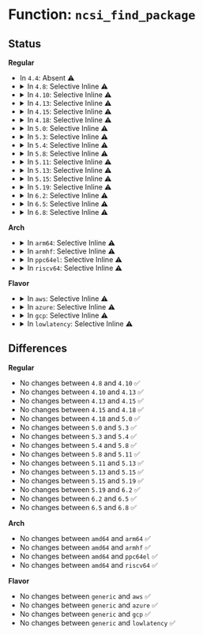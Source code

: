 # Function: <code>ncsi_find_package</code>

## Status
<b>Regular</b>
<ul>
<li>
In <code>4.4</code>: Absent ⚠️
</li>
<li>
<details>
<summary>In <code>4.8</code>: Selective Inline ⚠️</summary>

```c
struct ncsi_package *ncsi_find_package(struct ncsi_dev_priv *ndp, unsigned char id);
```

**Collision:** Unique Global

**Inline:** Selective

**Transformation:** False

**Instances:**

```
In net/ncsi/ncsi-manage.c (ffffffff8188f086)
Location: net/ncsi/ncsi-manage.c:325
Inline: True
Inline callers:
  - net/ncsi/ncsi-manage.c:ncsi_find_package_and_channel
  - net/ncsi/ncsi-manage.c:ncsi_add_package
```
**Symbols:**

```
ffffffff8188ed00-ffffffff8188ed3a: ncsi_find_package (STB_GLOBAL)
```
</details>
</li>
<li>
<details>
<summary>In <code>4.10</code>: Selective Inline ⚠️</summary>

```c
struct ncsi_package *ncsi_find_package(struct ncsi_dev_priv *ndp, unsigned char id);
```

**Collision:** Unique Global

**Inline:** Selective

**Transformation:** False

**Instances:**

```
In net/ncsi/ncsi-manage.c (ffffffff818c3486)
Location: net/ncsi/ncsi-manage.c:345
Inline: True
Inline callers:
  - net/ncsi/ncsi-manage.c:ncsi_find_package_and_channel
  - net/ncsi/ncsi-manage.c:ncsi_add_package
```
**Symbols:**

```
ffffffff818c3100-ffffffff818c313a: ncsi_find_package (STB_GLOBAL)
```
</details>
</li>
<li>
<details>
<summary>In <code>4.13</code>: Selective Inline ⚠️</summary>

```c
struct ncsi_package *ncsi_find_package(struct ncsi_dev_priv *ndp, unsigned char id);
```

**Collision:** Unique Global

**Inline:** Selective

**Transformation:** False

**Instances:**

```
In net/ncsi/ncsi-manage.c (ffffffff818e9e16)
Location: net/ncsi/ncsi-manage.c:345
Inline: True
Inline callers:
  - net/ncsi/ncsi-manage.c:ncsi_find_package_and_channel
  - net/ncsi/ncsi-manage.c:ncsi_add_package
```
**Symbols:**

```
ffffffff818e9a90-ffffffff818e9aca: ncsi_find_package (STB_GLOBAL)
```
</details>
</li>
<li>
<details>
<summary>In <code>4.15</code>: Selective Inline ⚠️</summary>

```c
struct ncsi_package *ncsi_find_package(struct ncsi_dev_priv *ndp, unsigned char id);
```

**Collision:** Unique Global

**Inline:** Selective

**Transformation:** False

**Instances:**

```
In net/ncsi/ncsi-manage.c (ffffffff8196f556)
Location: net/ncsi/ncsi-manage.c:370
Inline: True
Inline callers:
  - net/ncsi/ncsi-manage.c:ncsi_find_package_and_channel
  - net/ncsi/ncsi-manage.c:ncsi_add_package
```
**Symbols:**

```
ffffffff8196f1d0-ffffffff8196f20a: ncsi_find_package (STB_GLOBAL)
```
</details>
</li>
<li>
<details>
<summary>In <code>4.18</code>: Selective Inline ⚠️</summary>

```c
struct ncsi_package *ncsi_find_package(struct ncsi_dev_priv *ndp, unsigned char id);
```

**Collision:** Unique Global

**Inline:** Selective

**Transformation:** False

**Instances:**

```
In net/ncsi/ncsi-manage.c (ffffffff819c8c85)
Location: net/ncsi/ncsi-manage.c:244
Inline: True
Inline callers:
  - net/ncsi/ncsi-manage.c:ncsi_find_package_and_channel
  - net/ncsi/ncsi-manage.c:ncsi_add_package
```
**Symbols:**

```
ffffffff819c88f0-ffffffff819c892a: ncsi_find_package (STB_GLOBAL)
```
</details>
</li>
<li>
<details>
<summary>In <code>5.0</code>: Selective Inline ⚠️</summary>

```c
struct ncsi_package *ncsi_find_package(struct ncsi_dev_priv *ndp, unsigned char id);
```

**Collision:** Unique Global

**Inline:** Selective

**Transformation:** False

**Instances:**

```
In net/ncsi/ncsi-manage.c (ffffffff81a02cec)
Location: net/ncsi/ncsi-manage.c:266
Inline: True
Inline callers:
  - net/ncsi/ncsi-manage.c:ncsi_dev_work
  - net/ncsi/ncsi-manage.c:ncsi_find_package_and_channel
  - net/ncsi/ncsi-manage.c:ncsi_add_package
```
**Symbols:**

```
ffffffff81a00820-ffffffff81a0085a: ncsi_find_package (STB_GLOBAL)
```
</details>
</li>
<li>
<details>
<summary>In <code>5.3</code>: Selective Inline ⚠️</summary>

```c
struct ncsi_package *ncsi_find_package(struct ncsi_dev_priv *ndp, unsigned char id);
```

**Collision:** Unique Global

**Inline:** Selective

**Transformation:** False

**Instances:**

```
In net/ncsi/ncsi-manage.c (ffffffff81a71bc1)
Location: net/ncsi/ncsi-manage.c:262
Inline: True
Inline callers:
  - net/ncsi/ncsi-manage.c:ncsi_dev_work
  - net/ncsi/ncsi-manage.c:ncsi_find_package_and_channel
  - net/ncsi/ncsi-manage.c:ncsi_add_package
```
**Symbols:**

```
ffffffff81a6fa50-ffffffff81a6fa84: ncsi_find_package (STB_GLOBAL)
```
</details>
</li>
<li>
<details>
<summary>In <code>5.4</code>: Selective Inline ⚠️</summary>

```c
struct ncsi_package *ncsi_find_package(struct ncsi_dev_priv *ndp, unsigned char id);
```

**Collision:** Unique Global

**Inline:** Selective

**Transformation:** False

**Instances:**

```
In net/ncsi/ncsi-manage.c (ffffffff81aa83b1)
Location: net/ncsi/ncsi-manage.c:261
Inline: True
Inline callers:
  - net/ncsi/ncsi-manage.c:ncsi_dev_work
  - net/ncsi/ncsi-manage.c:ncsi_find_package_and_channel
  - net/ncsi/ncsi-manage.c:ncsi_add_package
```
**Symbols:**

```
ffffffff81aa62b0-ffffffff81aa62e4: ncsi_find_package (STB_GLOBAL)
```
</details>
</li>
<li>
<details>
<summary>In <code>5.8</code>: Selective Inline ⚠️</summary>

```c
struct ncsi_package *ncsi_find_package(struct ncsi_dev_priv *ndp, unsigned char id);
```

**Collision:** Unique Global

**Inline:** Selective

**Transformation:** False

**Instances:**

```
In net/ncsi/ncsi-manage.c (ffffffff81ba3d56)
Location: net/ncsi/ncsi-manage.c:263
Inline: True
Inline callers:
  - net/ncsi/ncsi-manage.c:ncsi_probe_channel
  - net/ncsi/ncsi-manage.c:ncsi_find_package_and_channel
  - net/ncsi/ncsi-manage.c:ncsi_add_package
```
**Symbols:**

```
ffffffff81ba2120-ffffffff81ba2154: ncsi_find_package (STB_GLOBAL)
```
</details>
</li>
<li>
<details>
<summary>In <code>5.11</code>: Selective Inline ⚠️</summary>

```c
struct ncsi_package *ncsi_find_package(struct ncsi_dev_priv *ndp, unsigned char id);
```

**Collision:** Unique Global

**Inline:** Selective

**Transformation:** False

**Instances:**

```
In net/ncsi/ncsi-manage.c (ffffffff81bb35c6)
Location: net/ncsi/ncsi-manage.c:263
Inline: True
Inline callers:
  - net/ncsi/ncsi-manage.c:ncsi_probe_channel
  - net/ncsi/ncsi-manage.c:ncsi_find_package_and_channel
  - net/ncsi/ncsi-manage.c:ncsi_add_package
```
**Symbols:**

```
ffffffff81bb19b0-ffffffff81bb19e4: ncsi_find_package (STB_GLOBAL)
```
</details>
</li>
<li>
<details>
<summary>In <code>5.13</code>: Selective Inline ⚠️</summary>

```c
struct ncsi_package *ncsi_find_package(struct ncsi_dev_priv *ndp, unsigned char id);
```

**Collision:** Unique Global

**Inline:** Selective

**Transformation:** False

**Instances:**

```
In net/ncsi/ncsi-manage.c (ffffffff81ba25d6)
Location: net/ncsi/ncsi-manage.c:269
Inline: True
Inline callers:
  - net/ncsi/ncsi-manage.c:ncsi_probe_channel
  - net/ncsi/ncsi-manage.c:ncsi_find_package_and_channel
  - net/ncsi/ncsi-manage.c:ncsi_add_package
```
**Symbols:**

```
ffffffff81ba09d0-ffffffff81ba0a04: ncsi_find_package (STB_GLOBAL)
```
</details>
</li>
<li>
<details>
<summary>In <code>5.15</code>: Selective Inline ⚠️</summary>

```c
struct ncsi_package *ncsi_find_package(struct ncsi_dev_priv *ndp, unsigned char id);
```

**Collision:** Unique Global

**Inline:** Selective

**Transformation:** False

**Instances:**

```
In net/ncsi/ncsi-manage.c (ffffffff81c7006d)
Location: net/ncsi/ncsi-manage.c:269
Inline: True
Inline callers:
  - net/ncsi/ncsi-manage.c:ncsi_probe_channel
  - net/ncsi/ncsi-manage.c:ncsi_find_package_and_channel
  - net/ncsi/ncsi-manage.c:ncsi_add_package
```
**Symbols:**

```
ffffffff81c6e310-ffffffff81c6e344: ncsi_find_package (STB_GLOBAL)
```
</details>
</li>
<li>
<details>
<summary>In <code>5.19</code>: Selective Inline ⚠️</summary>

```c
struct ncsi_package *ncsi_find_package(struct ncsi_dev_priv *ndp, unsigned char id);
```

**Collision:** Unique Global

**Inline:** Selective

**Transformation:** False

**Instances:**

```
In net/ncsi/ncsi-manage.c (ffffffff81e13d02)
Location: net/ncsi/ncsi-manage.c:269
Inline: True
Inline callers:
  - net/ncsi/ncsi-manage.c:ncsi_probe_channel
  - net/ncsi/ncsi-manage.c:ncsi_find_package_and_channel
  - net/ncsi/ncsi-manage.c:ncsi_add_package
```
**Symbols:**

```
ffffffff81e11e20-ffffffff81e11e68: ncsi_find_package (STB_GLOBAL)
```
</details>
</li>
<li>
<details>
<summary>In <code>6.2</code>: Selective Inline ⚠️</summary>

```c
struct ncsi_package *ncsi_find_package(struct ncsi_dev_priv *ndp, unsigned char id);
```

**Collision:** Unique Global

**Inline:** Selective

**Transformation:** False

**Instances:**

```
In net/ncsi/ncsi-manage.c (ffffffff81fea9fd)
Location: net/ncsi/ncsi-manage.c:269
Inline: True
Inline callers:
  - net/ncsi/ncsi-manage.c:ncsi_probe_channel
  - net/ncsi/ncsi-manage.c:ncsi_find_package_and_channel
  - net/ncsi/ncsi-manage.c:ncsi_add_package
```
**Symbols:**

```
ffffffff81fe8820-ffffffff81fe8868: ncsi_find_package (STB_GLOBAL)
```
</details>
</li>
<li>
<details>
<summary>In <code>6.5</code>: Selective Inline ⚠️</summary>

```c
struct ncsi_package *ncsi_find_package(struct ncsi_dev_priv *ndp, unsigned char id);
```

**Collision:** Unique Global

**Inline:** Selective

**Transformation:** False

**Instances:**

```
In net/ncsi/ncsi-manage.c (ffffffff82066e47)
Location: net/ncsi/ncsi-manage.c:269
Inline: True
Inline callers:
  - net/ncsi/ncsi-manage.c:ncsi_probe_channel
  - net/ncsi/ncsi-manage.c:ncsi_find_package_and_channel
  - net/ncsi/ncsi-manage.c:ncsi_add_package
```
**Symbols:**

```
ffffffff82064aa0-ffffffff82064ae8: ncsi_find_package (STB_GLOBAL)
```
</details>
</li>
<li>
<details>
<summary>In <code>6.8</code>: Selective Inline ⚠️</summary>

```c
struct ncsi_package *ncsi_find_package(struct ncsi_dev_priv *ndp, unsigned char id);
```

**Collision:** Unique Global

**Inline:** Selective

**Transformation:** False

**Instances:**

```
In net/ncsi/ncsi-manage.c (ffffffff82139f1e)
Location: net/ncsi/ncsi-manage.c:269
Inline: True
Inline callers:
  - net/ncsi/ncsi-manage.c:ncsi_probe_channel
  - net/ncsi/ncsi-manage.c:ncsi_find_package_and_channel
  - net/ncsi/ncsi-manage.c:ncsi_add_package
```
**Symbols:**

```
ffffffff82137c10-ffffffff82137c58: ncsi_find_package (STB_GLOBAL)
```
</details>
</li>
</ul>
<b>Arch</b>
<ul>
<li>
<details>
<summary>In <code>arm64</code>: Selective Inline ⚠️</summary>

```c
struct ncsi_package *ncsi_find_package(struct ncsi_dev_priv *ndp, unsigned char id);
```

**Collision:** Unique Global

**Inline:** Selective

**Transformation:** False

**Instances:**

```
In net/ncsi/ncsi-manage.c (ffff800010d7bc90)
Location: net/ncsi/ncsi-manage.c:261
Inline: True
Inline callers:
  - net/ncsi/ncsi-manage.c:ncsi_dev_work
  - net/ncsi/ncsi-manage.c:ncsi_find_package_and_channel
  - net/ncsi/ncsi-manage.c:ncsi_add_package
```
**Symbols:**

```
ffff800010d78dd8-ffff800010d78e44: ncsi_find_package (STB_GLOBAL)
```
</details>
</li>
<li>
<details>
<summary>In <code>armhf</code>: Selective Inline ⚠️</summary>

```c
struct ncsi_package *ncsi_find_package(struct ncsi_dev_priv *ndp, unsigned char id);
```

**Collision:** Unique Global

**Inline:** Selective

**Transformation:** False

**Instances:**

```
In net/ncsi/ncsi-manage.c (c0e76fc0)
Location: net/ncsi/ncsi-manage.c:261
Inline: True
Inline callers:
  - net/ncsi/ncsi-manage.c:ncsi_dev_work
  - net/ncsi/ncsi-manage.c:ncsi_find_package_and_channel
  - net/ncsi/ncsi-manage.c:ncsi_add_package
```
**Symbols:**

```
c0e74b74-c0e74bc0: ncsi_find_package (STB_GLOBAL)
```
</details>
</li>
<li>
<details>
<summary>In <code>ppc64el</code>: Selective Inline ⚠️</summary>

```c
struct ncsi_package *ncsi_find_package(struct ncsi_dev_priv *ndp, unsigned char id);
```

**Collision:** Unique Global

**Inline:** Selective

**Transformation:** False

**Instances:**

```
In net/ncsi/ncsi-manage.c (c000000000ebb65c)
Location: net/ncsi/ncsi-manage.c:261
Inline: True
Inline callers:
  - net/ncsi/ncsi-manage.c:ncsi_dev_work
  - net/ncsi/ncsi-manage.c:ncsi_find_package_and_channel
  - net/ncsi/ncsi-manage.c:ncsi_add_package
```
**Symbols:**

```
c000000000eb86a0-c000000000eb86e4: ncsi_find_package (STB_GLOBAL)
```
</details>
</li>
<li>
<details>
<summary>In <code>riscv64</code>: Selective Inline ⚠️</summary>

```c
struct ncsi_package *ncsi_find_package(struct ncsi_dev_priv *ndp, unsigned char id);
```

**Collision:** Unique Global

**Inline:** Selective

**Transformation:** False

**Instances:**

```
In net/ncsi/ncsi-manage.c (ffffffe0008a9f56)
Location: net/ncsi/ncsi-manage.c:261
Inline: True
Inline callers:
  - net/ncsi/ncsi-manage.c:ncsi_dev_work
  - net/ncsi/ncsi-manage.c:ncsi_find_package_and_channel
  - net/ncsi/ncsi-manage.c:ncsi_add_package
```
**Symbols:**

```
ffffffe0008a8040-ffffffe0008a8096: ncsi_find_package (STB_GLOBAL)
```
</details>
</li>
</ul>
<b>Flavor</b>
<ul>
<li>
<details>
<summary>In <code>aws</code>: Selective Inline ⚠️</summary>

```c
struct ncsi_package *ncsi_find_package(struct ncsi_dev_priv *ndp, unsigned char id);
```

**Collision:** Unique Global

**Inline:** Selective

**Transformation:** False

**Instances:**

```
In net/ncsi/ncsi-manage.c (ffffffff81a47741)
Location: net/ncsi/ncsi-manage.c:261
Inline: True
Inline callers:
  - net/ncsi/ncsi-manage.c:ncsi_dev_work
  - net/ncsi/ncsi-manage.c:ncsi_find_package_and_channel
  - net/ncsi/ncsi-manage.c:ncsi_add_package
```
**Symbols:**

```
ffffffff81a45640-ffffffff81a45674: ncsi_find_package (STB_GLOBAL)
```
</details>
</li>
<li>
<details>
<summary>In <code>azure</code>: Selective Inline ⚠️</summary>

```c
struct ncsi_package *ncsi_find_package(struct ncsi_dev_priv *ndp, unsigned char id);
```

**Collision:** Unique Global

**Inline:** Selective

**Transformation:** False

**Instances:**

```
In net/ncsi/ncsi-manage.c (ffffffff81a04331)
Location: net/ncsi/ncsi-manage.c:261
Inline: True
Inline callers:
  - net/ncsi/ncsi-manage.c:ncsi_dev_work
  - net/ncsi/ncsi-manage.c:ncsi_find_package_and_channel
  - net/ncsi/ncsi-manage.c:ncsi_add_package
```
**Symbols:**

```
ffffffff81a02230-ffffffff81a02264: ncsi_find_package (STB_GLOBAL)
```
</details>
</li>
<li>
<details>
<summary>In <code>gcp</code>: Selective Inline ⚠️</summary>

```c
struct ncsi_package *ncsi_find_package(struct ncsi_dev_priv *ndp, unsigned char id);
```

**Collision:** Unique Global

**Inline:** Selective

**Transformation:** False

**Instances:**

```
In net/ncsi/ncsi-manage.c (ffffffff81ab35f1)
Location: net/ncsi/ncsi-manage.c:261
Inline: True
Inline callers:
  - net/ncsi/ncsi-manage.c:ncsi_dev_work
  - net/ncsi/ncsi-manage.c:ncsi_find_package_and_channel
  - net/ncsi/ncsi-manage.c:ncsi_add_package
```
**Symbols:**

```
ffffffff81ab14f0-ffffffff81ab1524: ncsi_find_package (STB_GLOBAL)
```
</details>
</li>
<li>
<details>
<summary>In <code>lowlatency</code>: Selective Inline ⚠️</summary>

```c
struct ncsi_package *ncsi_find_package(struct ncsi_dev_priv *ndp, unsigned char id);
```

**Collision:** Unique Global

**Inline:** Selective

**Transformation:** False

**Instances:**

```
In net/ncsi/ncsi-manage.c (ffffffff81abf991)
Location: net/ncsi/ncsi-manage.c:261
Inline: True
Inline callers:
  - net/ncsi/ncsi-manage.c:ncsi_dev_work
  - net/ncsi/ncsi-manage.c:ncsi_find_package_and_channel
  - net/ncsi/ncsi-manage.c:ncsi_add_package
```
**Symbols:**

```
ffffffff81abd8a0-ffffffff81abd8d4: ncsi_find_package (STB_GLOBAL)
```
</details>
</li>
</ul>

## Differences
<b>Regular</b>
<ul>
<li>
No changes between <code>4.8</code> and <code>4.10</code> ✅
</li>
<li>
No changes between <code>4.10</code> and <code>4.13</code> ✅
</li>
<li>
No changes between <code>4.13</code> and <code>4.15</code> ✅
</li>
<li>
No changes between <code>4.15</code> and <code>4.18</code> ✅
</li>
<li>
No changes between <code>4.18</code> and <code>5.0</code> ✅
</li>
<li>
No changes between <code>5.0</code> and <code>5.3</code> ✅
</li>
<li>
No changes between <code>5.3</code> and <code>5.4</code> ✅
</li>
<li>
No changes between <code>5.4</code> and <code>5.8</code> ✅
</li>
<li>
No changes between <code>5.8</code> and <code>5.11</code> ✅
</li>
<li>
No changes between <code>5.11</code> and <code>5.13</code> ✅
</li>
<li>
No changes between <code>5.13</code> and <code>5.15</code> ✅
</li>
<li>
No changes between <code>5.15</code> and <code>5.19</code> ✅
</li>
<li>
No changes between <code>5.19</code> and <code>6.2</code> ✅
</li>
<li>
No changes between <code>6.2</code> and <code>6.5</code> ✅
</li>
<li>
No changes between <code>6.5</code> and <code>6.8</code> ✅
</li>
</ul>
<b>Arch</b>
<ul>
<li>
No changes between <code>amd64</code> and <code>arm64</code> ✅
</li>
<li>
No changes between <code>amd64</code> and <code>armhf</code> ✅
</li>
<li>
No changes between <code>amd64</code> and <code>ppc64el</code> ✅
</li>
<li>
No changes between <code>amd64</code> and <code>riscv64</code> ✅
</li>
</ul>
<b>Flavor</b>
<ul>
<li>
No changes between <code>generic</code> and <code>aws</code> ✅
</li>
<li>
No changes between <code>generic</code> and <code>azure</code> ✅
</li>
<li>
No changes between <code>generic</code> and <code>gcp</code> ✅
</li>
<li>
No changes between <code>generic</code> and <code>lowlatency</code> ✅
</li>
</ul>
